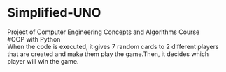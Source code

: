 # Simplified-UNO
Project of Computer Engineering Concepts and Algorithms Course		  
#OOP with Python     
When the code is executed, it gives 7 random cards to 2 different players that are created and make them play the game.Then, it decides which player will win the game.

